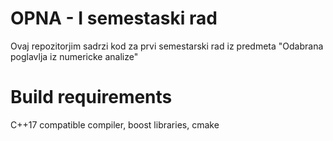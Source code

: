 # OPNA - I semestaski rad

Ovaj repozitorjim sadrzi kod za prvi semestarski rad iz predmeta "Odabrana poglavlja iz numericke analize"

# Build requirements
 C++17 compatible compiler, boost libraries, cmake